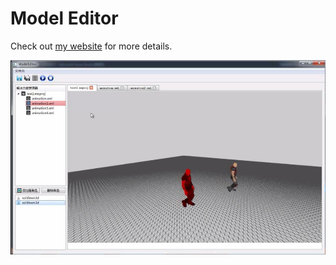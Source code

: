# Model Editor

Check out [my website](http://www.miaokaixiang.com/2015/07/10/model-editor/) for more details.

![image](img/animation_editor.png)